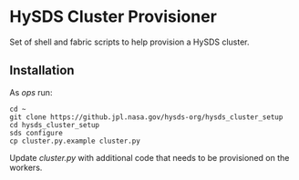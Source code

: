 HySDS Cluster Provisioner
=========================

Set of shell and fabric scripts to help provision a HySDS cluster.


Installation
------------
As _ops_ run:
```
cd ~
git clone https://github.jpl.nasa.gov/hysds-org/hysds_cluster_setup
cd hysds_cluster_setup
sds configure
cp cluster.py.example cluster.py
```
Update *cluster.py* with additional code that needs to be provisioned on the workers.
